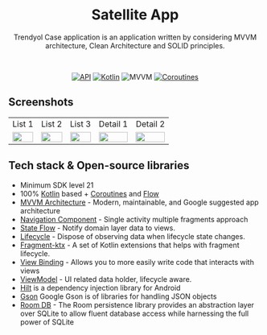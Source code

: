 <h1 align="center">Satellite App</h1>
<p align="center">  
Trendyol Case application is an application written by considering MVVM architecture, Clean Architecture and SOLID principles.
  </p>
</br>

<p align="center">
  <a href="https://android-arsenal.com/api?level=21"><img alt="API" src="https://img.shields.io/badge/Android API-21%2B-brightgreen.svg?style=flat"/></a>
  <a href="https://kotlinlang.org"><img alt="Kotlin" src="https://img.shields.io/badge/Kotlin-1.7.10-blue"/></a>
  <img alt="MVVM" src="https://img.shields.io/badge/MVVM-Architecture-purple"/>
  <a href="https://developer.android.com/kotlin/coroutines"><img alt="Coroutines" src="https://img.shields.io/badge/Coroutines-Asynchronous-red"/></a>

</p>

## Screenshots
<table>
    <tr>
    <td>List 1</td>
    <td>List 2</td>
    <td>List 3</td>
    <td>Detail 1</td>
    <td>Detail 2</td>
   </tr> 
  <tr>
    <td><img src="https://user-images.githubusercontent.com/18207490/221946638-c86b70b9-7701-44ab-be71-47bbfbc6a3f1.png" width="100%"></td>
    <td><img src="https://user-images.githubusercontent.com/18207490/221946652-10c7512e-03ba-416b-ad9e-06761dee5b8d.png" width="100%"></td>
    <td><img src="https://user-images.githubusercontent.com/18207490/221946663-8c77e2c1-b18c-42b2-9a3b-10e35ff76fef.png" width="100%"></td>
    <td><img src="https://user-images.githubusercontent.com/18207490/221946687-20ce3b73-3e9f-47a4-b6d9-3b2f8664f416.png" width="100%"></td>
    <td><img src="https://user-images.githubusercontent.com/18207490/221946698-558a0a14-71b7-479a-91fd-c6588e2c98b7.png" width="100%"></td>
   </tr>  
  </tr>
</table>

## Tech stack & Open-source libraries

- Minimum SDK level 21
- 100% [Kotlin](https://kotlinlang.org/) based + [Coroutines](https://github.com/Kotlin/kotlinx.coroutines) and [Flow](https://developer.android.com/kotlin/flow)
- [MVVM Architecture](https://developer.android.com/jetpack/guide) - Modern, maintainable, and Google suggested app architecture
- [Navigation Component](https://developer.android.com/guide/navigation) - Single activity multiple fragments approach
- [State Flow](https://developer.android.com/kotlin/flow/stateflow-and-sharedflow) - Notify domain layer data to views.
- [Lifecycle](https://developer.android.com/topic/libraries/architecture/lifecycle) - Dispose of observing data when lifecycle state changes.
- [Fragment-ktx](https://developer.android.com/kotlin/ktx#fragment) - A set of Kotlin extensions that helps with fragment lifecycle.
- [View Binding](https://developer.android.com/topic/libraries/view-binding) - Allows you to more easily write code that interacts with views
- [ViewModel](https://developer.android.com/topic/libraries/architecture/viewmodel) - UI related data holder, lifecycle aware.
- [Hilt](https://developer.android.com/training/dependency-injection/hilt-android) is a dependency injection library for Android
- [Gson](https://github.com/google/gson) Google Gson is of libraries for handling JSON objects
- [Room DB](https://developer.android.com/training/data-storage/room) - The Room persistence library provides an abstraction layer over SQLite to allow fluent database access while harnessing the full power of SQLite
